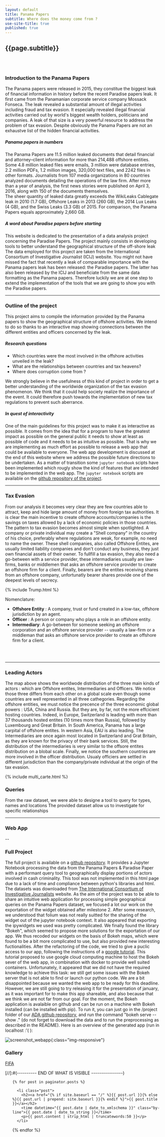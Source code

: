 ```yaml
---
layout: default
title: Panama Papers
subtitle: Where does the money come from ?
use-site-title: true
published: true
---
```

## {{page.subtitle}}  
<br>   
<br>   
  
### Introduction to the Panama Papers

The Panama papers were released in 2015, they constitue the biggest leak of financial information in history before the recent Paradise papers leak. It first came from the Panamanian corporate service company Mossack Fonseca. The leak revealed a substantial amount of illegal activities including fraud and tax evasion. It especially revealed illegal financial activities carried out by world's biggest wealth holders, politicians and companies. A leak of that size is a very powerful resource to address the problem of tax evasion. Despite obviously the Panama Papers are not an exhaustve list of the hidden financial activities. 



##### Panama papers in numbers
 
The Panama Papers are 11.5 million leaked documents that detail financial and attorney–client information for more than 214,488 offshore entities. Some 4.8 million leaked files were emails, 3 million were database entries, 2.2 million PDFs, 1.2 million images, 320,000 text files, and 2242 files in other formats. Journalists from 107 media organizations in 80 countries analyzed documents detailing the operations of the law firm. After more than a year of analysis, the first news stories were published on April 3, 2016, along with 150 of the documents themselves.  
The sheer quantity of leaked data greatly exceeds the WikiLeaks Cablegate leak in 2010 (1.7 GB), Offshore Leaks in 2013 (260 GB), the 2014 Lux Leaks (4 GB), and the Swiss Leaks (3.3 GB) of 2015. For comparison, the Panama Papers equals approximately 2,660 GB.



##### A word about Paradise papers before starting
This website is dedicated to the presentation of a data analysis project concerning the Paradise Papers. The project mainly consists in developing tools to better understand the geographical structure of the off-shore leak The data employed for this project are taken from the International Consortium of Investigative Journalist (ICIJ) website. You might not have missed the fact that recently a leak of comparable importance with the Panama papers leak has been released: the Paradise papers. The latter has also been released by the ICIJ and beneficiate from the same data formatting as the Panama papers. Therefore luckily we are at one step to extend the implementation of the tools that we are going to show you with the Paradise papers. 



--- 

### Outline of the project

This project aims to compile the information provided by the Panama papers to show the geographical structure of offshore activities. We intend to do so thanks to an interactive map showing connections between the different entities and officers concerned by the leak. 
  
##### Research questions  
- Which countries were the most involved in the offshore activities unveiled in the leak?   <br>
- What are the relationships between countries and tax heavens?  <br>
- Where does corruption come from ?  <br>  
	
We strongly believe in the usefulness of this kind of project in order to get a better understanding of the worldwide organization of the tax evasion phenomenon. We think that it could help society realize the importance of the event. It could therefore push towards the implementation of new tax regulations to prevent such aberrance. 


##### In quest of interactivity

One of the main guidelines for this project was to make it as interactive as possible. It comes from the idea that for a program to have the greatest impact as possible on the general public it needs to show at least as possible of code and it needs to be as intuitive as possible. That is why we are implementing as much effort as possible to release a web app that could be available to everyone. The web app development is discussed at the end of this website where we address the possible future directions to be undertaken. As a matter of transition some `jupyter notebook` scipts have been implemented which rougly show the kind of features that are intended to be implemented in the web app. The `jupyter notebook` scripts are available on the [github repository of the project](https://github.com/adrienruault/ada_molmaru/tree/master/project).













----
  
### Tax Evasion

From our analysis it becomes very clear they are few countries able to attract, keep and hide large amount of money from foreign tax authorities. It is clear the main incentive to create offshore accounts/companies is the savings on taxes allowed by a lack of economic policies in those countries.     
The pattern to tax evasion becomes almost simple when spotlighted. A company or private individual may create a "Shell company" in the country of his choice, preferably where regulations are weak, for example, no need to name the owner. These shell companies, also called Offshore Entites, are usually limited liability companies and don't conduct any business, they just own financial assets of their owner. To fullfill a tax evasion, they also need a go-between with a service provider, these intermadiaries usually are law-firms, banks or middlemen that asks an offshore service provider to create an offshore firm for a client. Finally, bearers are the entites receiving shares from an offshore company, unfortunatly bearer shares provide one of the deepest levels of secrecy.  

{% include Trump.html %}  



  
Nomenclature:  
- **Offshore Entity** : A company, trust or fund created in a low-tax, offshore jurisdiction by an agent.   
- **Officer** : A person or company who plays a role in an offshore entity.   
- **Intermediary**: A go-between for someone seeking an offshore corporation and an offshore service provider -- usually a law-firm or a middleman that asks an offshore service provider to create an offshore firm for a client.  
 
 
<br>   
<br>   

---

### Leading Actors
The map above shows the worldwode distribution of the three main kinds of actors : which are Offshore entites, Intermediaries and Officers. We notice those three differs from each other on a global scale even though some countries are well represented in all three cathegories. 
Regarding the offshore entities, we must notice the precence of the three economic global powers : USA, China and Russia. But they are, by far, not the more effcicient hosting countries. Indeed, in Europe, Switzerland is leading with more than 37 thousands hosted entites (10 times more than Russia), followed by Luxembourg and Great Britain. In South America, Panama has a large carpital of offshore entites. In western Asia, EAU is also leading.
The Intermediaries are once again most located in Switzerland and Grat Britain, as they are known for the privacy of their bank services. Still, the distribution of the intermediaries is very similar to the offsore entites distribution on a blobal scale.
Finally, we notice the southern countries are more involved in the officer distribution. Usualy officiers are settled in different jurisdiction than the company/private individual at the origin of the tax evasion.

  
{% include multi_carte.html %}	 <br> 

### Queries





From the raw dataset, we were able to designe a tool to query for types, names and locations 
The provided dataset allow us to investigate for specific relationships  



---

### Web App

--

### Full Project

The full project is available on a [github repository](https://github.com/adrienruault/ada_molmaru/tree/master/project). It provides a Jupyter Notebook processing the data from the Panama Papers & Paradise Paper with a performant query tool to geographically display portions of actors involved in cash criminality. This tool was not implemented in this html page due to a lack of time and compliance between python's libraries and html.   
The datasets was downloaded from [The International Consortium of Investigative Journalists](https://offshoreleaks.icij.org/pages/database) website.
As the aim of the project was to be able to share an intuitive web application for processing simple geographical queries on the Panama Papers dataset, we focused a lot our work on the exportation of the widget obtained after milestone 2. After some research, we understood that folium was not really suitted for the sharing of the widget out of the jupyter notebook context. It also appeared that exporting the ipywidgets we used was pretty complicated. We finally found the library "Bokeh", which seemed to propose more solutions for the exportation of our app. We thus recoded our widgets on the basis of Bokeh maps, which were found to be a bit more complicated to use, but also provided new interesting fuctionalities. After the refactoring of the code, we tried to give a puclic access to our app, following the instructions of a [google tutorial](https://cloud.google.com/solutions/bokeh-and-bigquery-dashboards). This tutorial proposed to use google cloud computing machine to host the Bokeh sever of the web app, in combination with docker to provide well suited containers. Unfortunately, it appeared that we did not have the required knowledge to achieve this task: we still get some issues with the Bokeh server that is not able to find or launch our python code. We are a bit disappointed because we wanted the web app to be ready for this deadline. However, we are still going to try releasing it for the presentation of january, as it was important for to make this app shareable, and also because that we think we are not far from our goal. For the moment, the Bokeh application is avalaible on github and can be run on a machine with Bokeh installed (can be installed with pip). To run it, you can just go in the /project folder of our [ADA github repository](https://github.com/adrienruault/ada_molmaru.git), and run the command "bokeh serve --show ." (do not forget to download the data and to run the preprocessing as described in the README). Here is an overview of the generated app (run in localhost :'( ):  

![screenshot_webapp](img/webapp.png){:class="img-responsive"}


### Gallery

[FIFA](_includes/FIFA1.html)


[//]:#(---------- END OF WHAT IS VISIBLE ----------------)<!DOCTYPE html>


<!-- Posts -->
<ul id="posts">

	{% for post in paginator.posts %}

	  <li class="post">
	  	<h2><a href="{% if site.baseurl == "/" %}{{ post.url }}{% else %}{{ post.url | prepend: site.baseurl }}{% endif %}">{{ post.title }}</a></h2>
		<time datetime="{{ post.date | date_to_xmlschema }}" class="by-line">{{ post.date | date_to_string }}</time>
	  	<p>{{ post.content | strip_html | truncatewords:50 }}</p>
	  </li>

   {% endfor %}

</ul>
